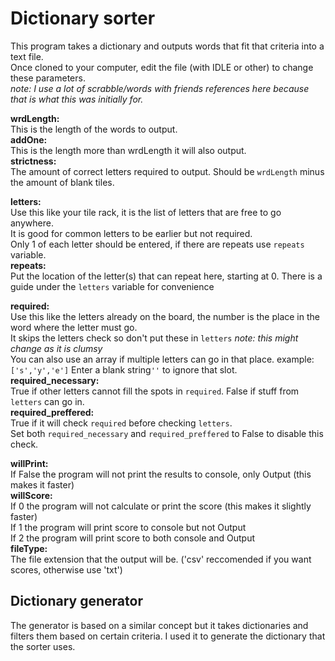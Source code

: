 # Dictionary sorter
This program takes a dictionary and outputs words that fit that criteria into a text file.  
Once cloned to your computer, edit the file (with IDLE or other) to change these parameters.  
_note: I use a lot of scrabble/words with friends references here because that is what this was initially for._

__wrdLength:__  
This is the length of the words to output.  
__addOne:__  
This is the length more than wrdLength it will also output.  
__strictness:__  
The amount of correct letters required to output.  Should be `wrdLength` minus the amount of blank tiles.

__letters:__  
Use this like your tile rack, it is the list of letters that are free to go anywhere.  
It is good for common letters to be earlier but not required.  
Only 1 of each letter should be entered, if there are repeats use `repeats` variable.  
__repeats:__  
Put the location of the letter(s) that can repeat here, starting at 0.
There is a guide under the `letters` variable for convenience

__required:__  
Use this like the letters already on the board, the number is the place in the word where the letter must go.  
It skips the letters check so don't put these in `letters` _note: this might change as it is clumsy_  
You can also use an array if multiple letters can go in that place. example: `['s','y','e']`
Enter a blank string`''` to ignore that slot.  
__required_necessary:__  
True if other letters cannot fill the spots in `required`. False if stuff from `letters` can go in.  
__required_preffered:__  
True if it will check `required` before checking `letters`.  
Set both `required_necessary` and `required_preffered` to False to disable this check.  

__willPrint:__  
If False the program will not print the results to console, only Output (this makes it faster)  
__willScore:__  
If 0 the program will not calculate or print the score (this makes it slightly faster)  
If 1 the program will print score to console but not Output  
If 2 the program will print score to both console and Output  
__fileType:__  
The file extension that the output will be. ('csv' reccomended if you want scores, otherwise use 'txt')


## Dictionary generator
The generator is based on a similar concept but it takes dictionaries and filters them based on certain criteria. I used it to generate the dictionary that the sorter uses. 

